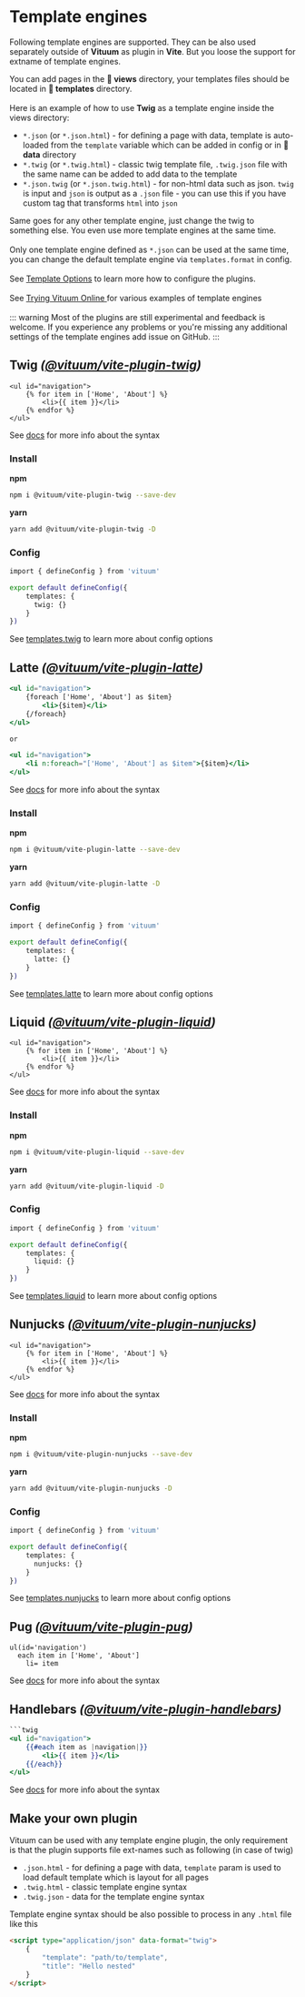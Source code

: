 # Template engines

Following template engines are supported. They can be also used separately outside of **Vituum** as plugin in **Vite**. But you loose the support for extname of template engines.

You can add pages in the **📁 views** directory, your templates files should be located in **📁&nbsp;templates** directory.<br><br>
Here is an example of how to use **Twig** as a template engine inside the views directory:
* `*.json` (or `*.json.html`) - for defining a page with data, template is auto-loaded from the `template` variable which can be added in config or in **📁 data** directory
* `*.twig` (or `*.twig.html`) - classic twig template file, `.twig.json` file with the same name can be added to add data to the template
* `*.json.twig` (or `*.json.twig.html`) - for non-html data such as json. `twig` is input and `json` is output as a `.json` file - you can use this if you have custom tag that transforms `html` into `json`

Same goes for any other template engine, just change the twig to something else. You even use more template engines at the same time.<br><br>
Only one template engine defined as `*.json` can be used at the same time, you can change the default template engine via `templates.format` in config.
<br><br>
See [Template Options](/config/templates-options) to learn more how to configure the plugins.
<br><br>
See [Trying Vituum Online ](/guide/#trying-vituum-online) for various examples of template engines
<br><br>
::: warning
Most of the plugins are still experimental and feedback is welcome. If you experience any problems or you're missing any additional settings of the template engines add issue on GitHub.
:::

## Twig _([@vituum/vite-plugin-twig](https://github.com/vituum/vite-plugin-twig))_

```twig
<ul id="navigation">
    {% for item in ['Home', 'About'] %}
        <li>{{ item }}</li>
    {% endfor %}
</ul>
```

See [docs](https://twig.symfony.com/doc/3.x/) for more info about the syntax

### Install
**npm**
```bash
npm i @vituum/vite-plugin-twig --save-dev
```
**yarn**
```bash
yarn add @vituum/vite-plugin-twig -D
```

### Config
```bash
import { defineConfig } from 'vituum'

export default defineConfig({
    templates: {
      twig: {}
    }
})
```

See [templates.twig](/config/templates-options#templates-twig) to learn more about config options

## Latte _([@vituum/vite-plugin-latte](https://github.com/vituum/vite-plugin-latte))_

```handlebars
<ul id="navigation">
    {foreach ['Home', 'About'] as $item}
        <li>{$item}</li>
    {/foreach}
</ul>

or

<ul id="navigation">
    <li n:foreach="['Home', 'About'] as $item">{$item}</li>
</ul>
```

See [docs](https://latte.nette.org/en/) for more info about the syntax

### Install
**npm**
```bash
npm i @vituum/vite-plugin-latte --save-dev
```
**yarn**
```bash
yarn add @vituum/vite-plugin-latte -D
```

### Config
```bash
import { defineConfig } from 'vituum'

export default defineConfig({
    templates: {
      latte: {}
    }
})
```

See [templates.latte](/config/templates-options#templates-latte) to learn more about config options

## Liquid _([@vituum/vite-plugin-liquid](https://github.com/vituum/vite-plugin-liquid))_

```twig
<ul id="navigation">
    {% for item in ['Home', 'About'] %}
        <li>{{ item }}</li>
    {% endfor %}
</ul>
```

See [docs](https://liquidjs.com/) for more info about the syntax

### Install
**npm**
```bash
npm i @vituum/vite-plugin-liquid --save-dev
```
**yarn**
```bash
yarn add @vituum/vite-plugin-liquid -D
```

### Config
```bash
import { defineConfig } from 'vituum'

export default defineConfig({
    templates: {
      liquid: {}
    }
})
```

See [templates.liquid](/config/templates-options#templates-liquid) to learn more about config options

## Nunjucks _([@vituum/vite-plugin-nunjucks](https://github.com/vituum/vite-plugin-nunjucks))_

```twig
<ul id="navigation">
    {% for item in ['Home', 'About'] %}
        <li>{{ item }}</li>
    {% endfor %}
</ul>
```

See [docs](https://mozilla.github.io/nunjucks/) for more info about the syntax

### Install
**npm**
```bash
npm i @vituum/vite-plugin-nunjucks --save-dev
```
**yarn**
```bash
yarn add @vituum/vite-plugin-nunjucks -D
```

### Config
```bash
import { defineConfig } from 'vituum'

export default defineConfig({
    templates: {
      nunjucks: {}
    }
})
```

See [templates.nunjucks](/config/templates-options#templates-nunjucks) to learn more about config options

## Pug _([@vituum/vite-plugin-pug](https://github.com/vituum/vite-plugin-pug))_

```pug
ul(id='navigation')
  each item in ['Home', 'About']
    li= item
```

See [docs](https://pugjs.org) for more info about the syntax

## Handlebars _([@vituum/vite-plugin-handlebars](https://github.com/vituum/vite-plugin-handlebars))_
```handlebars
```twig
<ul id="navigation">
    {{#each item as |navigation|}}
        <li>{{ item }}</li>
    {{/each}}
</ul>
```

See [docs](https://handlebarsjs.com/) for more info about the syntax

## Make your own plugin

Vituum can be used with any template engine plugin, the only requirement is that the plugin supports file ext-names such as following (in case of twig)
* `.json.html` - for defining a page with data, `template` param is used to load default template which is layout for all pages
* `.twig.html` - classic template engine syntax
* `.twig.json` - data for the template engine syntax

Template engine syntax should be also possible to process in any `.html` file like this

```html
<script type="application/json" data-format="twig">
    {
        "template": "path/to/template",
        "title": "Hello nested"
    }
</script>
```
